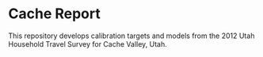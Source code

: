 # Cache Report

This repository develops calibration targets and models from the 2012 Utah Household Travel Survey for Cache Valley, Utah.
